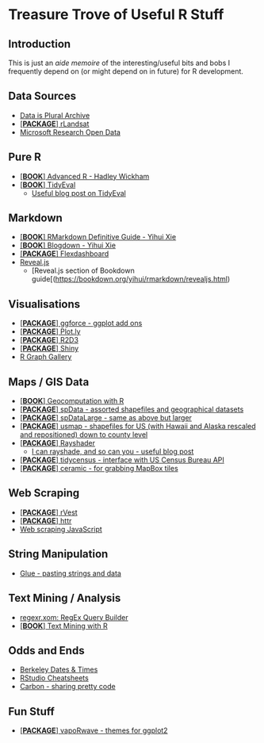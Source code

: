 # Treasure Trove of Useful R Stuff

## Introduction
This is just an _aide memoire_ of the interesting/useful bits and bobs I frequently depend on (or might depend on in future) for R development.

## Data Sources
* [Data is Plural Archive](https://docs.google.com/spreadsheets/d/1wZhPLMCHKJvwOkP4juclhjFgqIY8fQFMemwKL2c64vk/edit)
* [[**PACKAGE**] rLandsat](https://blog.socialcops.com/technology/data-science/announcing-rlandsat-landsat-8-data/)
* [Microsoft Research Open Data](https://msropendata.com/)

## Pure R
* [[**BOOK**] Advanced R - Hadley Wickham](http://adv-r.had.co.nz/)
* [[**BOOK**] TidyEval](https://tidyeval.tidyverse.org/)
  * [Useful blog post on TidyEval](https://ijlyttle.shinyapps.io/tidyeval/#section-introduction)

## Markdown
* [[**BOOK**] RMarkdown Definitive Guide - Yihui Xie](https://bookdown.org/yihui/rmarkdown/)
* [[**BOOK**] Blogdown - Yihui Xie](https://bookdown.org/yihui/blogdown/)
* [[**PACKAGE**] Flexdashboard](https://rmarkdown.rstudio.com/flexdashboard/)
* [Reveal.js](https://github.com/hakimel/reveal.js)
  * [Reveal.js section of Bookdown guide[(https://bookdown.org/yihui/rmarkdown/revealjs.html)

## Visualisations
* [[**PACKAGE**] ggforce - ggplot add ons](https://github.com/thomasp85/ggforce)
* [[**PACKAGE**] Plot.ly](https://plot.ly/r/)
* [[**PACKAGE**] R2D3](https://github.com/rstudio/r2d3)
* [[**PACKAGE**] Shiny](https://shiny.rstudio.com/tutorial/)
* [R Graph Gallery](https://www.r-graph-gallery.com/)

## Maps / GIS Data
* [[**BOOK**] Geocomputation with R](https://geocompr.robinlovelace.net/index.html)
* [[**PACKAGE**] spData - assorted shapefiles and geographical datasets](https://nowosad.github.io/spData/)
* [[**PACKAGE**] spDataLarge - same as above but larger](https://github.com/Nowosad/spDataLarge)
* [[**PACKAGE**] usmap - shapefiles for US (with Hawaii and Alaska rescaled and repositioned) down to county level](https://github.com/pdil/usmap)
* [[**PACKAGE**] Rayshader](https://www.rayshader.com/)
  * [I can rayshade, and so can you - useful blog post](https://wcmbishop.github.io/rayshader-demo/#introduction)
* [[**PACKAGE**] tidycensus - interface with US Census Bureau API](https://walkerke.github.io/tidycensus/)
* [[**PACKAGE**] ceramic - for grabbing MapBox tiles](https://hypertidy.github.io/ceramic/)

## Web Scraping
* [[**PACKAGE**] rVest](https://blog.rstudio.com/2014/11/24/rvest-easy-web-scraping-with-r/)
* [[**PACKAGE**] httr](https://cran.r-project.org/web/packages/httr/vignettes/quickstart.html)
* [Web scraping JavaScript](https://www.datacamp.com/community/tutorials/scraping-javascript-generated-data-with-r)

## String Manipulation
* [Glue - pasting strings and data](https://github.com/tidyverse/glue)

## Text Mining / Analysis
* [regexr.xom: RegEx Query Builder](https://regexr.com/)
* [[**BOOK**] Text Mining with R](https://www.tidytextmining.com/index.html)

## Odds and Ends
* [Berkeley Dates & Times](https://www.stat.berkeley.edu/~s133/dates.html)
* [RStudio Cheatsheets](https://github.com/rstudio/cheatsheets)
* [Carbon - sharing pretty code](https://carbon.now.sh/?l=r)

## Fun Stuff
* [[**PACKAGE**] vapoRwave - themes for ggplot2](https://github.com/moldach/vapoRwave)


